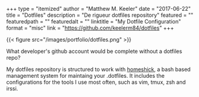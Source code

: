 +++
type = "itemized"
author = "Matthew M. Keeler"
date = "2017-06-22"
title = "Dotfiles"
description = "De rigueur dotfiles repository"
featured = ""
featuredpath = ""
featuredalt = ""
linktitle = "My Dotfile Configuration"
format = "misc"
link = "https://github.com/keelerm84/dotfiles"
+++

{{< figure src="/images/portfolio/dotfiles.png" >}}

What developer's github account would be complete without a dotfiles repo?

My dotfiles repository is structured to work with
[homeshick](https://github.com/andsens/homeshick), a bash based management
system for maintaing your .dotfiles.  It includes the configurations for the
tools I use most often, such as vim, tmux, zsh and irssi.
